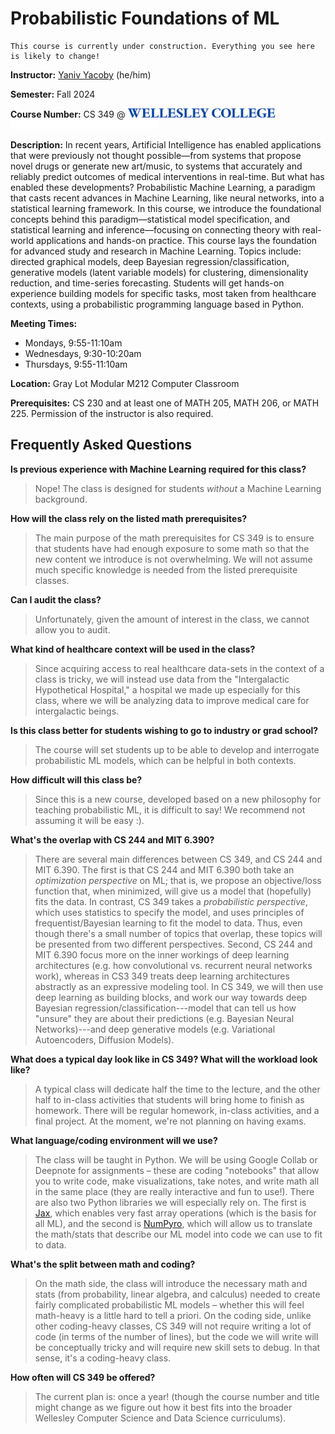 # Probabilistic Foundations of ML

```{warning}
This course is currently under construction. Everything you see here is likely to change!
```

**Instructor:** [Yaniv Yacoby](https://yanivyacoby.github.io/) (he/him)

**Semester:** Fall 2024

**Course Number:** CS 349 @ <img alt="Wellesley College" class="only-light" style="display: inline;" height=15 src="img/wc-name-logo-blue.png" /><img alt="Wellesley College" class="only-dark" style="display: inline;" height=15 src="img/wc-name-logo-white.png" />

**Description:** In recent years, Artificial Intelligence has enabled applications that were previously not thought possible—from systems that propose novel drugs or generate new art/music, to systems that accurately and reliably predict outcomes of medical interventions in real-time. But what has enabled these developments? Probabilistic Machine Learning, a paradigm that casts recent advances in Machine Learning, like neural networks, into a statistical learning framework. In this course, we introduce the foundational concepts behind this paradigm—statistical model specification, and statistical learning and inference—focusing on connecting theory with real-world applications and hands-on practice. This course lays the foundation for advanced study and research in Machine Learning. Topics include: directed graphical models, deep Bayesian regression/classification, generative models (latent variable models) for clustering, dimensionality reduction, and time-series forecasting. Students will get hands-on experience building models for specific tasks, most taken from healthcare contexts, using a probabilistic programming language based in Python.

**Meeting Times:**
* Mondays, 9:55-11:10am 
* Wednesdays, 9:30-10:20am
* Thursdays, 9:55-11:10am

**Location:** Gray Lot Modular M212 Computer Classroom

**Prerequisites:** CS 230 and at least one of MATH 205, MATH 206, or MATH 225. Permission of the instructor is also required.



## Frequently Asked Questions


**Is previous experience with Machine Learning required for this class?**

> Nope! The class is designed for students *without* a Machine Learning background.


**How will the class rely on the listed math prerequisites?**

> The main purpose of the math prerequisites for CS 349 is to ensure that students have had enough exposure to some math so that the new content we introduce is not overwhelming. We will not assume much specific knowledge is needed from the listed prerequisite classes.


**Can I audit the class?**

> Unfortunately, given the amount of interest in the class, we cannot allow you to audit.


**What kind of healthcare context will be used in the class?**

>Since acquiring access to real healthcare data-sets in the context of a class is tricky, we will instead use data from the "Intergalactic Hypothetical Hospital," a hospital we made up especially for this class, where we will be analyzing data to improve medical care for intergalactic beings.

**Is this class better for students wishing to go to industry or grad school?**

> The course will set students up to be able to develop and interrogate probabilistic ML models, which can be helpful in both contexts.


**How difficult will this class be?**
> Since this is a new course, developed based on a new philosophy for teaching probabilistic ML, it is difficult to say! We recommend not assuming it will be easy :).


**What's the overlap with CS 244 and MIT 6.390?**

> There are several main differences between CS 349, and CS 244 and MIT 6.390. The first is that CS 244 and MIT 6.390 both take an _optimization perspective_ on ML; that is, we propose an objective/loss function that, when minimized, will give us a model that (hopefully) fits the data. In contrast, CS 349 takes a _probabilistic perspective_, which uses statistics to specify the model, and uses principles of frequentist/Bayesian learning to fit the model to data. Thus, even though there's a small number of topics that overlap, these topics will be presented from two different perspectives. Second, CS 244 and MIT 6.390 focus more on the inner workings of deep learning architectures (e.g. how convolutional vs. recurrent neural networks work), whereas in CS3 349 treats deep learning architectures abstractly as an expressive modeling tool. In CS 349, we will then use deep learning as building blocks, and work our way towards deep Bayesian regression/classification---model that can tell us how "unsure" they are about their predictions (e.g. Bayesian Neural Networks)---and deep generative models (e.g. Variational Autoencoders, Diffusion Models).


**What does a typical day look like in CS 349? What will the workload look like?**

> A typical class will dedicate half the time to the lecture, and the other half to in-class activities that students will bring home to finish as homework. There will be regular homework, in-class activities, and a final project. At the moment, we're not planning on having exams.


**What language/coding environment will we use?**

> The class will be taught in Python. We will be using Google Collab or Deepnote for assignments – these are coding "notebooks" that allow you to write code, make visualizations, take notes, and write math all in the same place (they are really interactive and fun to use!). There are also two Python libraries we will especially rely on. The first is [Jax](https://jax.readthedocs.io/), which enables very fast array operations (which is the basis for all ML), and the second is [NumPyro](https://num.pyro.ai/), which will allow us to translate the math/stats that describe our ML model into code we can use to fit to data.


**What's the split between math and coding?**

> On the math side, the class will introduce the necessary math and stats (from probability, linear algebra, and calculus) needed to create fairly complicated probabilistic ML models – whether this will feel math-heavy is a little hard to tell a priori. On the coding side, unlike other coding-heavy classes, CS 349 will not require writing a lot of code (in terms of the number of lines), but the code we will write will be conceptually tricky and will require new skill sets to debug. In that sense, it's a coding-heavy class.


**How often will CS 349 be offered?**

> The current plan is: once a year! (though the course number and title might change as we figure out how it best fits into the broader Wellesley Computer Science and Data Science curriculums).
  


